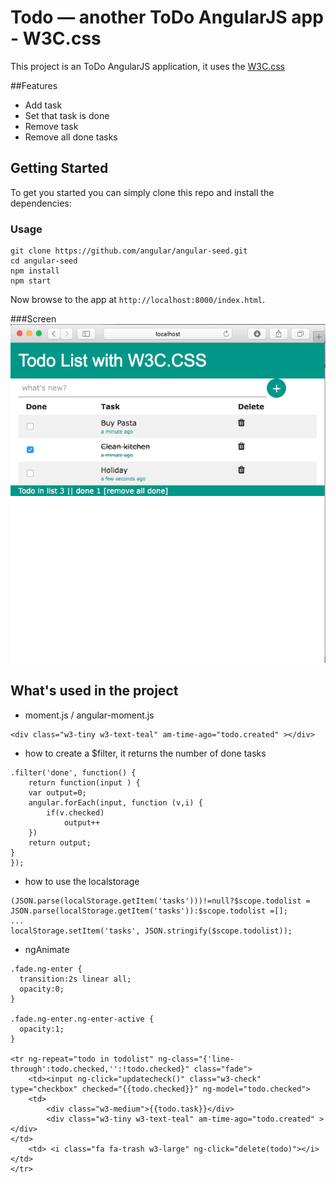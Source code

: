 # Todo — another ToDo AngularJS app - W3C.css
This project is an ToDo AngularJS application, it uses the [W3C.css](http://www.w3schools.com/w3css/default.asp)

##Features
* Add task
* Set that task is done 
* Remove task
* Remove all done tasks


## Getting Started

To get you started you can simply clone this repo and install the dependencies:

### Usage 

```
git clone https://github.com/angular/angular-seed.git
cd angular-seed
npm install
npm start
```

Now browse to the app at `http://localhost:8000/index.html`.

###Screen
![screen](screen.png)

## What's used in the project
* moment.js / angular-moment.js 

```
<div class="w3-tiny w3-text-teal" am-time-ago="todo.created" ></div>
```
* how to create a $filter, it returns the number of done tasks

```
.filter('done', function() {
    return function(input ) {
    var output=0;
    angular.forEach(input, function (v,i) {
        if(v.checked)
            output++
    })
    return output;
}
});

```
* how to use the localstorage

```
(JSON.parse(localStorage.getItem('tasks')))!=null?$scope.todolist = JSON.parse(localStorage.getItem('tasks')):$scope.todolist =[];
...
localStorage.setItem('tasks', JSON.stringify($scope.todolist));

```

* ngAnimate

```
.fade.ng-enter {
  transition:2s linear all;
  opacity:0;
}

.fade.ng-enter.ng-enter-active {
  opacity:1;
}

<tr ng-repeat="todo in todolist" ng-class="{'line-through':todo.checked,'':!todo.checked}" class="fade">
    <td><input ng-click="updatecheck()" class="w3-check" type="checkbox" checked="{{todo.checked}}" ng-model="todo.checked">
    <td>
        <div class="w3-medium">{{todo.task}}</div>
        <div class="w3-tiny w3-text-teal" am-time-ago="todo.created" ></div>
</td>
    <td> <i class="fa fa-trash w3-large" ng-click="delete(todo)"></i> </td>
</tr>


```




